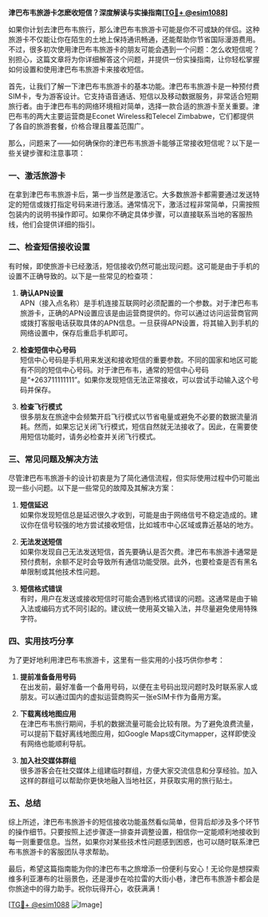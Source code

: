 **津巴布韦旅游卡怎麽收短信？深度解读与实操指南[[TG💪+ @esim1088](https://t.me/s/esim1088)]**

如果你计划去津巴布韦旅行，那么津巴布韦旅游卡可能是你不可或缺的伴侣。这种旅游卡不仅能让你在陌生的土地上保持通讯畅通，还能帮助你节省国际漫游费用。不过，很多初次使用津巴布韦旅游卡的朋友可能会遇到一个问题：怎么收短信呢？别担心，这篇文章将为你详细解答这个问题，并提供一份实操指南，让你轻松掌握如何设置和使用津巴布韦旅游卡来接收短信。

首先，让我们了解一下津巴布韦旅游卡的基本功能。津巴布韦旅游卡是一种预付费SIM卡，专为游客设计。它支持语音通话、短信以及移动数据服务，非常适合短期旅行者。由于津巴布韦的网络环境相对简单，选择一款合适的旅游卡至关重要。津巴布韦的两大主要运营商是Econet Wireless和Telecel Zimbabwe，它们都提供了各自的旅游套餐，价格合理且覆盖范围广。

那么，问题来了——如何确保你的津巴布韦旅游卡能够正常接收短信呢？以下是一些关键步骤和注意事项：

### 一、激活旅游卡

在拿到津巴布韦旅游卡后，第一步当然是激活它。大多数旅游卡都需要通过发送特定的短信或拨打指定号码来进行激活。通常情况下，激活过程非常简单，只需按照包装内的说明书操作即可。如果你不确定具体步骤，可以直接联系当地的客服热线，他们会提供详细的指引。

### 二、检查短信接收设置

有时候，即使旅游卡已经激活，短信接收仍然可能出现问题。这可能是由于手机的设置不正确导致的。以下是一些常见的检查项：

1. **确认APN设置**  
   APN（接入点名称）是手机连接互联网时必须配置的一个参数。对于津巴布韦旅游卡，正确的APN设置应该是由运营商提供的。你可以通过访问运营商官网或拨打客服电话获取具体的APN信息。一旦获得APN设置，将其输入到手机的网络设置中，保存后重启手机即可。

2. **检查短信中心号码**  
   短信中心号码是手机用来发送和接收短信的重要参数。不同的国家和地区可能有不同的短信中心号码。对于津巴布韦，通常的短信中心号码是“+263711111111”。如果你发现短信无法正常接收，可以尝试手动输入这个号码并保存。

3. **检查飞行模式**  
   很多朋友在旅途中会频繁开启飞行模式以节省电量或避免不必要的数据流量消耗。然而，如果忘记关闭飞行模式，短信自然就无法接收了。因此，在需要使用短信功能时，请务必检查并关闭飞行模式。

### 三、常见问题及解决方法

尽管津巴布韦旅游卡的设计初衷是为了简化通信流程，但实际使用过程中仍可能出现一些小问题。以下是一些常见的故障及其解决方案：

1. **短信延迟**  
   如果你发现短信总是延迟很久才收到，可能是由于网络信号不稳定造成的。建议你在信号较强的地方尝试接收短信，比如城市中心区域或靠近基站的地方。

2. **无法发送短信**  
   如果你发现自己无法发送短信，首先要确认是否欠费。津巴布韦旅游卡通常是预付费制，余额不足时会导致所有通信功能受限。此外，也要检查是否有黑名单限制或其他技术性问题。

3. **短信格式错误**  
   有时，用户在发送或接收短信时可能会遇到格式错误的问题。这通常是由于输入法或编码方式不同引起的。建议统一使用英文输入法，并尽量避免使用特殊字符。

### 四、实用技巧分享

为了更好地利用津巴布韦旅游卡，这里有一些实用的小技巧供你参考：

1. **提前准备备用号码**  
   在出发前，最好准备一个备用号码，以便在主号码出现问题时及时联系家人或朋友。可以通过国内的虚拟运营商购买一张eSIM卡作为备用方案。

2. **下载离线地图应用**  
   在津巴布韦旅行期间，手机的数据流量可能会比较有限。为了避免浪费流量，可以提前下载好离线地图应用，如Google Maps或Citymapper，这样即使没有网络也能顺利导航。

3. **加入社交媒体群组**  
   很多游客会在社交媒体上组建临时群组，方便大家交流信息和分享经验。加入这样的群组可以帮助你更快地融入当地社区，并获取实用的旅行贴士。

### 五、总结

综上所述，津巴布韦旅游卡的短信接收功能虽然看似简单，但背后却涉及多个环节的操作细节。只要按照上述步骤逐一排查并调整设置，相信你一定能顺利地接收到每一则重要信息。当然，如果你对某些技术性问题感到困惑，也可以随时联系津巴布韦旅游卡的客服团队寻求帮助。

最后，希望这篇指南能为你的津巴布韦之旅增添一份便利与安心！无论你是想探索维多利亚瀑布的壮丽景色，还是漫步在哈拉雷的大街小巷，津巴布韦旅游卡都会是你旅途中的得力助手。祝你玩得开心，收获满满！

[[TG💪+ @esim1088](https://t.me/s/esim1088) ![Image](https://i.postimg.cc/4NQfJmqS/Snipaste-2025-05-13-00-14-12.png)]